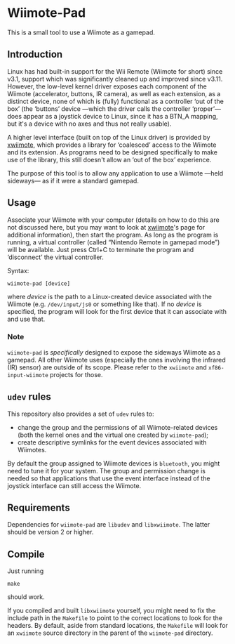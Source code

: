 # Wiimote-Pad

This is a small tool to use a Wiimote as a gamepad.

## Introduction

Linux has had built-in support for the Wii Remote (Wiimote for short)
since v3.1, support which was significantly cleaned up and improved
since v3.11. However, the low-level kernel driver exposes each component
of the Wiimote (accelerator, buttons, IR camera), as well as each
extension, as a distinct device, none of which is (fully) functional as
a controller ‘out of the box’ (the ‘buttons’ device —which the driver
calls the controller ‘proper’— does appear as a joystick device to
Linux, since it has a BTN\_A mapping, but it's a device with no axes and
thus not really usable).

A higher level interface (built on top of the Linux driver) is provided
by [xwiimote][], which provides a library for ‘coalesced’ access to the
Wiimote and its extension. As programs need to be designed specifically
to make use of the library, this still doesn't allow an ‘out of the box’
experience.

The purpose of this tool is to allow any application to use a Wiimote
—held sideways— as if it were a standard gamepad.

## Usage

Associate your Wiimote with your computer (details on how to do this are
not discussed here, but you may want to look at [xwiimote][]'s page for
additional information), then start the program. As long as the program
is running, a virtual controller (called “Nintendo Remote in gamepad
mode”) will be available. Just press Ctrl+C to terminate the program and
‘disconnect’ the virtual controller.

Syntax:

	wiimote-pad [device]

where _device_ is the path to a Linux-created device associated with the
Wiimote (e.g. `/dev/input/js0` or something like that). If no _device_
is specified, the program will look for the first device that it can
associate with and use that.

### Note

`wiimote-pad` is _specifically_ designed to expose the sideways Wiimote
as a gamepad. All other Wiimote uses (especially the ones involving
the infrared (IR) sensor) are outside of its scope. Please refer to the
`xwiimote` and `xf86-input-wiimote` projects for those.

## `udev` rules

This repository also provides a set of `udev` rules to:

* change the group and the permissions of all Wiimote-related devices
  (both the kernel ones and the virtual one created by `wiimote-pad`);
* create descriptive symlinks for the event devices associated with
  Wiimotes.

By default the group assigned to Wiimote devices is `bluetooth`, you
might need to tune it for your system. The group and permission change
is needed so that applications that use the event interface instead of
the joystick interface can still access the Wiimote.

## Requirements

Dependencies for `wiimote-pad` are `libudev` and `libxwiimote`. The
latter should be version 2 or higher.

## Compile

Just running

	make

should work.

If you compiled and built `libxwiimote` yourself, you might
need to fix the include path in the `Makefile` to point to the correct
locations to look for the headers. By default, aside from standard
locations, the `Makefile` will look for an `xwiimote` source directory
in the parent of the `wiimote-pad` directory.

[xwiimote]: http://dvdhrm.github.io/xwiimote
